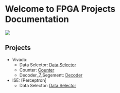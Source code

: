# Welcome to FPGA Projects Documentation


![](img/Digilent_Basys3.jpg)


## Projects


* Vivado: 
    * Data Selector: [Data Selector](Vivdao/data_selector_verilog/data_selector.md)
    * Counter: [Counter](Vivdao/counter_verilog/counter.md)
    * Decoder_7_Segement: [Decoder](Vivdao/decoder_7_seg/decoder.md)
* ISE: [Perceptron]
    * Data Selector: [Data Selector](Vivdao/data_selector_verilog/data_selector.md)



